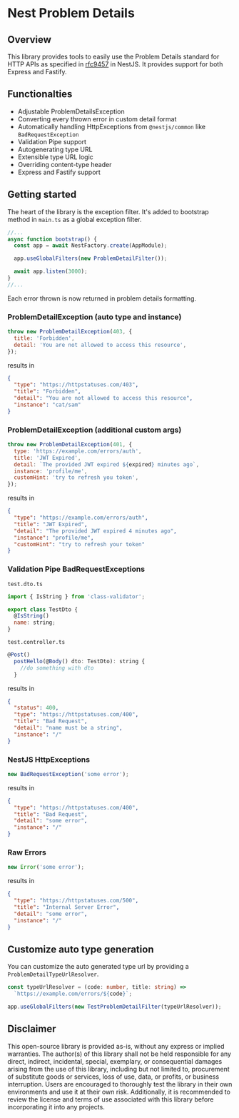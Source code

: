 # Nest Problem Details

## Overview

This library provides tools to easily use the Problem Details standard for HTTP APIs as specified in [rfc9457](https://datatracker.ietf.org/doc/html/rfc9457#name-introduction) in NestJS. It provides support for both Express and Fastify.

## Functionalties

- Adjustable ProblemDetailsException
- Converting every thrown error in custom detail format
- Automatically handling HttpExceptions from `@nestjs/common` like `BadRequestException`
- Validation Pipe support
- Autogenerating type URL
- Extensible type URL logic
- Overriding content-type header
- Express and Fastify support

## Getting started

The heart of the library is the exception filter. It's added to bootstrap method in `main.ts` as a global exception filter.

```js
//...
async function bootstrap() {
  const app = await NestFactory.create(AppModule);

  app.useGlobalFilters(new ProblemDetailFilter());

  await app.listen(3000);
}
//...
```

Each error thrown is now returned in problem details formatting.

### ProblemDetailException (auto type and instance)

```js
throw new ProblemDetailException(403, {
  title: 'Forbidden',
  detail: 'You are not allowed to access this resource',
});
```

results in

```json
{
  "type": "https://httpstatuses.com/403",
  "title": "Forbidden",
  "detail": "You are not allowed to access this resource",
  "instance": "cat/sam"
}
```

### ProblemDetailException (additional custom args)

```js
throw new ProblemDetailException(401, {
  type: 'https://example.com/errors/auth',
  title: 'JWT Expired',
  detail: `The provided JWT expired ${expired} minutes ago`,
  instance: 'profile/me',
  customHint: 'try to refresh you token',
});
```

results in

```json
{
  "type": "https://example.com/errors/auth",
  "title": "JWT Expired",
  "detail": "The provided JWT expired 4 minutes ago",
  "instance": "profile/me",
  "customHint": "try to refresh your token"
}
```

### Validation Pipe BadRequestExceptions

`test.dto.ts`

```js
import { IsString } from 'class-validator';

export class TestDto {
  @IsString()
  name: string;
}
```

`test.controller.ts`

```js
@Post()
  postHello(@Body() dto: TestDto): string {
    //do something with dto
  }
```

results in

```json
{
  "status": 400,
  "type": "https://httpstatuses.com/400",
  "title": "Bad Request",
  "detail": "name must be a string",
  "instance": "/"
}
```

### NestJS HttpExceptions

```js
new BadRequestException('some error');
```

results in

```json
{
  "type": "https://httpstatuses.com/400",
  "title": "Bad Request",
  "detail": "some error",
  "instance": "/"
}
```

### Raw Errors

```js
new Error('some error');
```

results in

```json
{
  "type": "https://httpstatuses.com/500",
  "title": "Internal Server Error",
  "detail": "some error",
  "instance": "/"
}
```

## Customize auto type generation

You can customize the auto generated type url by providing a `ProblemDetailTypeUrlResolver`.

```ts
const typeUrlResolver = (code: number, title: string) =>
  `https://example.com/errors/${code}`;

app.useGlobalFilters(new TestProblemDetailFilter(typeUrlResolver));
```

## Disclaimer

This open-source library is provided as-is, without any express or implied warranties. The author(s) of this library shall not be held responsible for any direct, indirect, incidental, special, exemplary, or consequential damages arising from the use of this library, including but not limited to, procurement of substitute goods or services, loss of use, data, or profits, or business interruption. Users are encouraged to thoroughly test the library in their own environments and use it at their own risk. Additionally, it is recommended to review the license and terms of use associated with this library before incorporating it into any projects.
